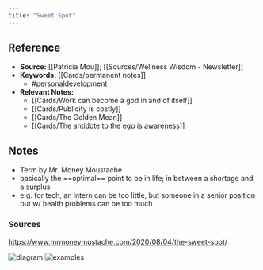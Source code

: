 ```yaml
---
title: "Sweet Spot"
---
```

## Reference
- **Source:** [[Patricia Mou]]; [[Sources/Wellness Wisdom - Newsletter]]
- **Keywords:** [[Cards/permanent notes]]
	- #personaldevelopment 
- **Relevant Notes:**
	- [[Cards/Work can become a god in and of itself]]
	- [[Cards/Publicity is costly]]
	- [[Cards/The Golden Mean]]
	- [[Cards/The antidote to the ego is awareness]]
## Notes
- Term by Mr. Money Moustache 
- basically the ==optimal== point to be in life; in between a shortage and a surplus
- e.g. for tech, an intern can be too little, but someone in a senior position but w/ health problems can be too much

### Sources
 https://www.mrmoneymustache.com/2020/08/04/the-sweet-spot/

![diagram](https://ci3.googleusercontent.com/proxy/dmyOwJnLnEPQP5ipbV1koQZnLPebH10NO2uiOoI7ng461Q_bAse2G9TTr7P2aqQE0RA8e4Svw_EQKUgYVXEMF4jtBVwfGV-BIgxjXZ1dDKI0YLWFte4zphPKliJp7iidpsvLl59v75F7oHiTMxCU89yB-93NeSxcD5_XYHWnD1vIEgDzkMV10UfpFHGp9PkQDjMUgAQDAaeiTTHfHCOrPT-cJWYFNeMD2mbisVR-f-CRh2d4aRDhgY77G-LSP6q4ixDI8KCqpN1VTmsDN0Kg5sMJ2Qb2TgEMKvZzITwRvwmYDxuvChGIxnG3XHApTjpiGilJh2rtCRKkPzPQsz_WF6zB=s0-d-e1-ft#https://cdn.substack.com/image/fetch/w_1212,c_limit,f_auto,q_auto:good,fl_progressive:steep/https%3A%2F%2Fbucketeer-e05bbc84-baa3-437e-9518-adb32be77984.s3.amazonaws.com%2Fpublic%2Fimages%2Ffbb0c351-d1bd-49a0-80e8-505bc7f50bdb_736x536.png)
![examples](https://ci4.googleusercontent.com/proxy/Jn2L_XuAzdnHUAfaT5w0JQVRrFUyuBaVZwYwRyrFgs4J76gQKwb4flPPUdY4fRmHy_EhpJh7qTO1IkOnWitVN7W8Rfp7quOnFJR1HEwtYPvJjT90Wgfw0E20HW-Po-vk4oiyROW7-Ye5ziRAafo7Of-15Du_kfciV6aTAVH20ExpxxyjNxE2kNPUbEWrKxVhSiMTs_cxJxYKjnjqJBXPGDdj8TxVEdpWs3qLlTPhLwhpvfTCWGTm438hoFW-rQqY7eiZCbdWU04vJ8b6Ou9m0ZHNHDopyvJ7hWgQAWqoQDYqWy6BSr7UFKram-vhrx1xgQIGddK5R1x-alkKVag6ehqi-0w=s0-d-e1-ft#https://cdn.substack.com/image/fetch/w_2912,c_limit,f_auto,q_auto:good,fl_progressive:steep/https%3A%2F%2Fbucketeer-e05bbc84-baa3-437e-9518-adb32be77984.s3.amazonaws.com%2Fpublic%2Fimages%2F4bcc61ad-c288-4804-a60a-e541dccf53b4_1548x1202.png)